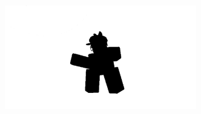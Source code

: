 <p align="center">
  <img src="https://github.com/jun-ro/SCF/blob/main/github/SCF.png?raw=true" alt="Banner for SCF."/>
</p>
